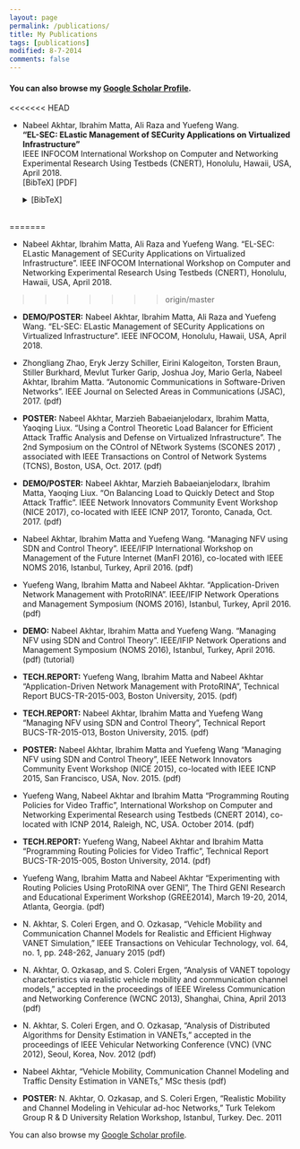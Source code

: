 ```yaml
---
layout: page
permalink: /publications/
title: My Publications
tags: [publications]
modified: 8-7-2014
comments: false
---
```


#### You can also browse my <a href="https://scholar.google.com/citations?user=EoZJQVYAAAAJ&hl=en" target="_blank">Google Scholar Profile</a>. ####

<<<<<<< HEAD
- Nabeel Akhtar, Ibrahim Matta, Ali Raza and Yuefeng Wang. <br>
  **“EL-SEC: ELastic Management of SECurity Applications on Virtualized Infrastructure”** <br>
  IEEE INFOCOM International Workshop on Computer and Networking Experimental Research Using Testbeds (CNERT), Honolulu, Hawaii, USA, April 2018. <br>
  [BibTeX] [PDF] 

	<details>
	<summary>[BibTeX]</summary>

	```
	@INPROCEEDINGS{7502945,
		author={N. Akhtar and I. Matta and Y. Wang}, 
		booktitle={NOMS 2016 - 2016 IEEE/IFIP Network Operations and Management Symposium}, 
		title={Managing NFV using SDN and control theory}, 
		year={2016}, 
		volume={}, 
		number={}, 
		pages={1005-1006},
		keywords={Computer architecture;Control systems;Control theory;Intrusion detection;Load management;Monitoring;Round robin}, 
		doi={10.1109/NOMS.2016.7502945}, 
		ISSN={},
		month={April},}
	```
	
	</details>
	<br>
	
=======
- Nabeel Akhtar, Ibrahim Matta, Ali Raza and Yuefeng Wang. “EL-SEC: ELastic Management of SECurity Applications on Virtualized Infrastructure”. IEEE INFOCOM International Workshop on Computer and Networking Experimental Research Using Testbeds (CNERT), Honolulu, Hawaii, USA, April 2018.
>>>>>>> origin/master

- **DEMO/POSTER:** Nabeel Akhtar, Ibrahim Matta, Ali Raza and Yuefeng Wang. “EL-SEC: ELastic Management of SECurity Applications on Virtualized Infrastructure”. IEEE INFOCOM, Honolulu, Hawaii, USA, April 2018.





- Zhongliang Zhao, Eryk Jerzy Schiller, Eirini Kalogeiton, Torsten Braun, Stiller Burkhard, Mevlut Turker Garip, Joshua Joy, Mario Gerla, Nabeel Akhtar, Ibrahim Matta. “Autonomic Communications in Software-Driven Networks”. IEEE Journal on Selected Areas in Communications (JSAC), 2017. (pdf) 


- **POSTER:** Nabeel Akhtar, Marzieh Babaeianjelodarx, Ibrahim Matta, Yaoqing Liux. “Using a Control Theoretic Load Balancer for Efficient Attack Traffic Analysis and Defense on Virtualized Infrastructure”. The 2nd Symposium on the COntrol of NEtwork Systems (SCONES 2017) , associated with IEEE Transactions on Control of Network Systems (TCNS), Boston, USA, Oct. 2017. (pdf) 


- **DEMO/POSTER:** Nabeel Akhtar, Marzieh Babaeianjelodarx, Ibrahim Matta, Yaoqing Liux. “On Balancing Load to Quickly Detect and Stop Attack Traffic”. IEEE Network Innovators Community Event Workshop (NICE 2017), co-located with IEEE ICNP 2017, Toronto, Canada, Oct. 2017. (pdf) 


- Nabeel Akhtar, Ibrahim Matta and Yuefeng Wang. “Managing NFV using SDN and Control Theory”. IEEE/IFIP International Workshop on Management of the Future Internet (ManFI 2016), co-located with IEEE NOMS 2016, Istanbul, Turkey, April 2016. (pdf) 


- Yuefeng Wang, Ibrahim Matta and Nabeel Akhtar. “Application-Driven Network Management with ProtoRINA”. IEEE/IFIP Network Operations and Management Symposium (NOMS 2016), Istanbul, Turkey, April 2016. (pdf) 


- **DEMO:** Nabeel Akhtar, Ibrahim Matta and Yuefeng Wang. “Managing NFV using SDN and Control Theory”. IEEE/IFIP Network Operations and Management Symposium (NOMS 2016), Istanbul, Turkey, April 2016. (pdf) (tutorial) 


- **TECH.REPORT:** Yuefeng Wang, Ibrahim Matta and Nabeel Akhtar “Application-Driven Network Management with ProtoRINA”, Technical Report BUCS-TR-2015-003, Boston University, 2015. (pdf) 


- **TECH.REPORT:** Nabeel Akhtar, Ibrahim Matta and Yuefeng Wang “Managing NFV using SDN and Control Theory”, Technical Report BUCS-TR-2015-013, Boston University, 2015. (pdf) 


- **POSTER:** Nabeel Akhtar, Ibrahim Matta and Yuefeng Wang “Managing NFV using SDN and Control Theory”, IEEE Network Innovators Community Event Workshop (NICE 2015), co-located with IEEE ICNP 2015, San Francisco, USA, Nov. 2015. (pdf) 


- Yuefeng Wang, Nabeel Akhtar and Ibrahim Matta “Programming Routing Policies for Video Traffic”, International Workshop on Computer and Networking Experimental Research using Testbeds (CNERT 2014), co-located with ICNP 2014, Raleigh, NC, USA. October 2014. (pdf) 


- **TECH.REPORT:** Yuefeng Wang, Nabeel Akhtar and Ibrahim Matta “Programming Routing Policies for Video Traffic”, Technical Report BUCS-TR-2015-005, Boston University, 2014. (pdf) 


- Yuefeng Wang, Ibrahim Matta and Nabeel Akhtar “Experimenting with Routing Policies Using ProtoRINA over GENI”, The Third GENI Research and Educational Experiment Workshop (GREE2014), March 19-20, 2014, Atlanta, Georgia. (pdf) 


- N. Akhtar, S. Coleri Ergen, and O. Ozkasap, “Vehicle Mobility and Communication Channel Models for Realistic and Efficient Highway VANET Simulation,” IEEE Transactions on Vehicular Technology, vol. 64, no. 1, pp. 248-262, January 2015 (pdf) 


- N. Akhtar, O. Ozkasap, and S. Coleri Ergen, “Analysis of VANET topology characteristics via realistic vehicle mobility and communication channel models,” accepted in the proceedings of IEEE Wireless Communication and Networking Conference (WCNC 2013), Shanghai, China, April 2013 (pdf) 


- N. Akhtar, S. Coleri Ergen, and O. Ozkasap, “Analysis of Distributed Algorithms for Density Estimation in VANETs,” accepted in the proceedings of IEEE Vehicular Networking Conference (VNC) (VNC 2012), Seoul, Korea, Nov. 2012 (pdf) 


- Nabeel Akhtar, “Vehicle Mobility, Communication Channel Modeling and Traffic Density Estimation in VANETs,” 
MSc thesis (pdf) 


- **POSTER:** N. Akhtar, O. Ozkasap, and S. Coleri Ergen, “Realistic Mobility and Channel Modeling in Vehicular ad-hoc Networks,” 
Turk Telekom Group R & D University Relation Workshop, Istanbul, Turkey. Dec. 2011 


You can also browse my <a href="https://scholar.google.com/citations?user=EoZJQVYAAAAJ&hl=en" target="_blank">Google Scholar profile</a>.

